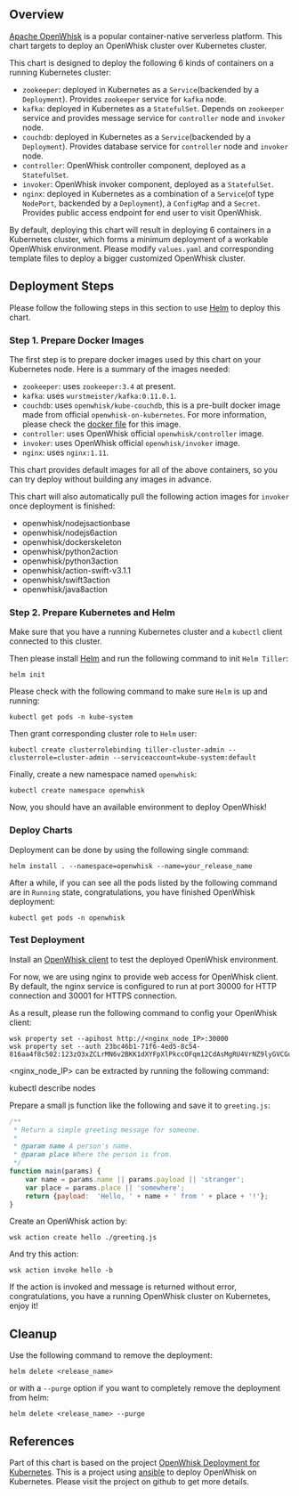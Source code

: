 ## Overview

[Apache OpenWhisk](http://www.openwhisk.org) is a popular container-native serverless platform. 
This chart targets to deploy an OpenWhisk cluster over Kubernetes cluster.

This chart is designed to deploy the following 6 kinds of containers on a running Kubernetes cluster:

- `zookeeper`: deployed in Kubernetes as a `Service`(backended by a `Deployment`). Provides `zookeeper` service for `kafka` node.
- `kafka`: deployed in Kubernetes as a `StatefulSet`. Depends on `zookeeper` service and provides message service for `controller` node and `invoker` node.
- `couchdb`: deployed in Kubernetes as a `Service`(backended by a `Deployment`). Provides database service for `controller` node and `invoker` node.
- `controller`: OpenWhisk controller component, deployed as a `StatefulSet`.
- `invoker`: OpenWhisk invoker component, deployed as a `StatefulSet`.
- `nginx`: deployed in Kubernetes as a combination of a `Service`(of type `NodePort`, backended by a `Deployment`), a `ConfigMap` and a `Secret`. Provides public access endpoint for end user to visit OpenWhisk.

By default, deploying this chart will result in deploying 6 containers in a Kubernetes cluster, which forms a minimum deployment of a workable OpenWhisk environment. Please modify `values.yaml` and corresponding template files to deploy a bigger customized OpenWhisk cluster.

## Deployment Steps

Please follow the following steps in this section to use [Helm](https://github.com/kubernetes/helm) to deploy this chart.

### Step 1. Prepare Docker Images

The first step is to prepare docker images used by this chart on your Kubernetes node. Here is a summary of the images needed:

- `zookeeper`: uses `zookeeper:3.4` at present.
- `kafka`: uses `wurstmeister/kafka:0.11.0.1`.
- `couchdb`: uses `openwhisk/kube-couchdb`, this is a pre-built docker image made from official `openwhisk-on-kubernetes`. For more information, please check the [docker file](https://github.com/apache/incubator-openwhisk-deploy-kube/blob/master/docker/couchdb/Dockerfile) for this image.
- `controller`: uses OpenWhisk official `openwhisk/controller` image.
- `invoker`: uses OpenWhisk official `openwhisk/invoker` image.
- `nginx`: uses `nginx:1.11`.

This chart provides default images for all of the above containers, so you can try deploy without building any images in advance.

This chart will also automatically pull the following action images for `invoker` once deployment is finished:

- openwhisk/nodejsactionbase 
- openwhisk/nodejs6action
- openwhisk/dockerskeleton
- openwhisk/python2action
- openwhisk/python3action
- openwhisk/action-swift-v3.1.1
- openwhisk/swift3action
- openwhisk/java8action

### Step 2. Prepare Kubernetes and Helm

Make sure that you have a running Kubernetes cluster and a `kubectl` client connected to this cluster.

Then please install [Helm](https://github.com/kubernetes/helm) and run the following command to init `Helm Tiller`:
```shell
helm init

```

Please check with the following command to make sure `Helm` is up and running:
```shell
kubectl get pods -n kube-system

```

Then grant corresponding cluster role to `Helm` user:
```shell
kubectl create clusterrolebinding tiller-cluster-admin --clusterrole=cluster-admin --serviceaccount=kube-system:default
```

Finally, create a new namespace named `openwhisk`:
```shell
kubectl create namespace openwhisk
```

Now, you should have an available environment to deploy OpenWhisk!

### Deploy Charts

Deployment can be done by using the following single command:
```shell
helm install . --namespace=openwhisk --name=your_release_name
```

After a while, if you can see all the pods listed by the following command are in `Running` state, congratulations, you have finished OpenWhisk deployment:
```shell
kubectl get pods -n openwhisk
```

### Test Deployment

Install an [OpenWhisk client](https://github.com/apache/incubator-openwhisk/tree/master/docs) to test the deployed OpenWhisk environment.

For now, we are using nginx to provide web access for OpenWhisk client. By default, the nginx service is configured to run at port 30000 for HTTP connection and 30001 for HTTPS connection.

As a result, please run the following command to config your OpenWhisk client:
```shell
wsk property set --apihost http://<nginx_node_IP>:30000
wsk property set --auth 23bc46b1-71f6-4ed5-8c54-816aa4f8c502:123zO3xZCLrMN6v2BKK1dXYFpXlPkccOFqm12CdAsMgRU4VrNZ9lyGVCGuMDGIwP
```
<nginx_node_IP> can be extracted by running the following command:

kubectl describe nodes

Prepare a small js function like the following and save it to `greeting.js`:
```js
/**
 * Return a simple greeting message for someone.
 *
 * @param name A person's name.
 * @param place Where the person is from.
 */
function main(params) {
    var name = params.name || params.payload || 'stranger';
    var place = params.place || 'somewhere';
    return {payload:  'Hello, ' + name + ' from ' + place + '!'};
}
```

Create an OpenWhisk action by:
```shell
wsk action create hello ./greeting.js
```

And try this action:
```shell
wsk action invoke hello -b
```

If the action is invoked and message is returned without error, congratulations, you have a running OpenWhisk cluster on Kubernetes, enjoy it!

## Cleanup

Use the following command to remove the deployment:
```shell
helm delete <release_name>
```
or with a `--purge` option if you want to completely remove the deployment from helm:
```shell
helm delete <release_name> --purge
```

## References
Part of this chart is based on the project [OpenWhisk Deployment for Kubernetes](https://github.com/apache/incubator-openwhisk-deploy-kube).
This is a project using [ansible](https://www.ansible.com) to deploy OpenWhisk on Kubernetes. Please visit the project on github to get more details.
